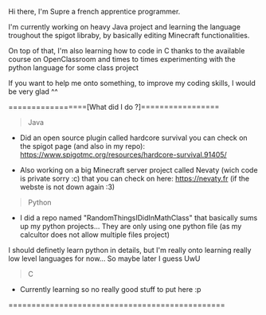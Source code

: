 Hi there, I'm Supre a french apprentice programmer. 

I'm currently working on heavy Java project and learning the language troughout the spigot libraby, by basically editing Minecraft functionalities.

On top of that, I'm also learning how to code in C thanks to the available course on OpenClassroom and times to times experimenting with the python language for some class project

If you want to help me onto something, to improve my coding skills, I would be very glad ^^


=================[What did I do ?]=================

> Java 

- Did an open source plugin called hardcore survival you can check on the spigot page (and also in my repo):
https://www.spigotmc.org/resources/hardcore-survival.91405/

- Also working on a big Minecraft server project called Nevaty (wich code is private sorry :c) that you can check on here:
https://nevaty.fr (if the webste is not down again :3)

> Python

- I did a repo named "RandomThingsIDidInMathClass" that basically sums up my python projects... They are only using one python file 
(as my calcultor does not allow multiple files project)

I should definetly learn python in details, but I'm really onto learning really low level languages for now... So maybe later I guess UwU

> C

- Currently learning so no really good stuff to put here :p

===============================================
